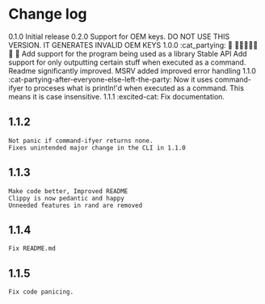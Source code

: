 # Change log
0.1.0
    Initial release
0.2.0
    Support for OEM keys. DO NOT USE THIS VERSION. IT GENERATES INVALID OEM KEYS
1.0.0 :cat_partying: 🎊 🎂🎂🎂🎂🎂 🎉 🚡
    Add support for the program being used as a library
    Stable API
    Add support for only outputting certain stuff when executed as a command.
    Readme significantly improved.
    MSRV added
    improved error handling
1.1.0 :cat-partying-after-everyone-else-left-the-party:
    Now it uses command-ifyer to proceses what is println!'d when executed as a command. This means it is case insensitive.
1.1.1 :excited-cat:
    Fix documentation.
## 1.1.2
    Not panic if command-ifyer returns none.
    Fixes unintended major change in the CLI in 1.1.0
## 1.1.3
    Make code better, Improved README
    Clippy is now pedantic and happy
    Unneeded features in rand are removed
## 1.1.4
    Fix README.md
## 1.1.5
    Fix code panicing.
